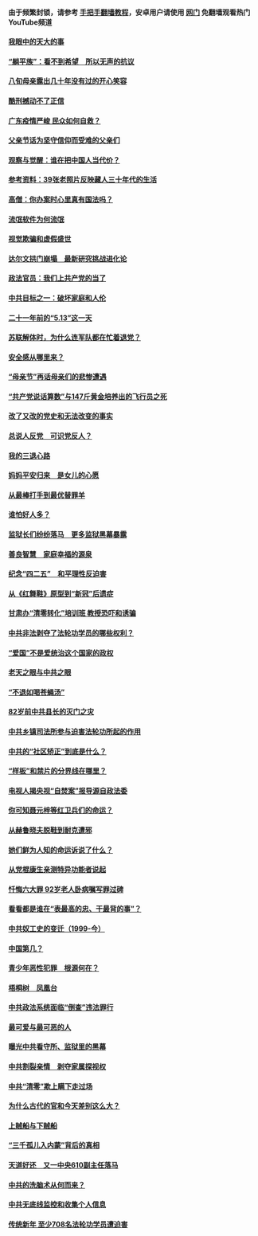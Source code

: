 #### 由于频繁封锁，请参考 [手把手翻墙教程](https://github.com/gfw-breaker/guides/wiki/)，安卓用户请使用 [网门](https://github.com/gfw-breaker/nogfw/blob/master/dl.md?t=07032100) 免翻墙观看热门YouTube频道 

#### [我眼中的天大的事](../pages/19/427619.md?t=07032100) 

#### [“躺平族”：看不到希望　所以无声的抗议](../pages/19/427464.md?t=07032100) 

#### [八旬母亲露出几十年没有过的开心笑容](../pages/19/427429.md?t=07032100) 

#### [酷刑撼动不了正信](../pages/19/427414.md?t=07032100) 

#### [广东疫情严峻 民众如何自救？](../pages/19/427311.md?t=07032100) 

#### [父亲节话为坚守信仰而受难的父亲们](../pages/19/427033.md?t=07032100) 

#### [观察与觉醒：谁在把中国人当代价？](../pages/19/426987.md?t=07032100) 

#### [参考资料：39张老照片反映藏人三十年代的生活](../pages/19/426471.md?t=07032100) 

#### [高僧：你办案时心里真有国法吗？](../pages/19/426530.md?t=07032100) 

#### [流氓软件为何流氓](../pages/19/426531.md?t=07032100) 

#### [视觉欺骗和虚假盛世](../pages/19/426443.md?t=07032100) 

#### [达尔文拱门崩塌　最新研究挑战进化论](../pages/19/426009.md?t=07032100) 

#### [政法官员：我们上共产党的当了](../pages/19/425351.md?t=07032100) 

#### [中共目标之一：破坏家庭和人伦](../pages/19/424454.md?t=07032100) 

#### [二十一年前的“5.13”这一天](../pages/19/424814.md?t=07032100) 

#### [苏联解体时，为什么连军队都在忙着退党？](../pages/19/424335.md?t=07032100) 

#### [安全感从哪里来？](../pages/19/424336.md?t=07032100) 

#### [“母亲节”再话母亲们的悲惨遭遇](../pages/19/424234.md?t=07032100) 

#### [“共产党说话算数”与147斤黄金培养出的飞行员之死](../pages/19/424115.md?t=07032100) 

#### [改了又改的党史和无法改变的事实](../pages/19/424037.md?t=07032100) 

#### [总说人反党　可识党反人？](../pages/19/423820.md?t=07032100) 

#### [我的三退心路](../pages/19/423876.md?t=07032100) 

#### [妈妈平安归来　是女儿的心愿](../pages/19/423947.md?t=07032100) 

#### [从最棒打手到最优替罪羊](../pages/19/423819.md?t=07032100) 

#### [谁怕好人多？](../pages/19/423774.md?t=07032100) 

#### [监狱长们纷纷落马　更多监狱黑幕暴露](../pages/19/423787.md?t=07032100) 

#### [善良智慧　家庭幸福的源泉](../pages/19/423632.md?t=07032100) 

#### [纪念“四二五”　和平理性反迫害](../pages/19/423660.md?t=07032100) 

#### [从《红舞鞋》原型到“新冠”后遗症](../pages/19/423509.md?t=07032100) 

#### [甘肃办“清零转化”培训班 教授恐吓和诱骗](../pages/19/423498.md?t=07032100) 

#### [中共非法剥夺了法轮功学员的哪些权利？](../pages/19/423392.md?t=07032100) 

#### [“爱国”不是爱统治这个国家的政权](../pages/19/423029.md?t=07032100) 

#### [老天之眼与中共之眼](../pages/19/423378.md?t=07032100) 

#### [“不退如喝苍蝇汤”](../pages/19/423287.md?t=07032100) 

#### [82岁前中共县长的灭门之灾](../pages/19/423055.md?t=07032100) 

#### [中共乡镇司法所参与迫害法轮功所起的作用](../pages/19/423064.md?t=07032100) 

#### [中共的“社区矫正”到底是什么？](../pages/19/422870.md?t=07032100) 

#### [“样板”和禁片的分界线在哪里？](../pages/19/422704.md?t=07032100) 

#### [电视人揭央视“自焚案”报导源自政法委](../pages/19/422770.md?t=07032100) 

#### [你可知聂元梓等红卫兵们的命运？](../pages/19/422848.md?t=07032100) 

#### [从赫鲁晓夫脱鞋到耐克遭邪](../pages/19/422826.md?t=07032100) 

#### [她们鲜为人知的命运诉说了什么？](../pages/19/422754.md?t=07032100) 

#### [从党棍康生亲测特异功能者说起](../pages/19/422657.md?t=07032100) 

#### [忏悔六大罪 92岁老人卧病嘱写罪过碑](../pages/19/422750.md?t=07032100) 

#### [看看都是谁在“表最高的忠、干最背的事”？](../pages/19/422703.md?t=07032100) 

#### [中共奴工史的变迁（1999-今）](../pages/19/422656.md?t=07032100) 

#### [中国第几？](../pages/19/422496.md?t=07032100) 

#### [青少年恶性犯罪　根源何在？](../pages/19/422449.md?t=07032100) 

#### [梧桐树　凤凰台](../pages/19/422442.md?t=07032100) 

#### [中共政法系统面临“倒查”违法罪行](../pages/19/422497.md?t=07032100) 

#### [最可爱与最可恶的人](../pages/19/422448.md?t=07032100) 

#### [曝光中共看守所、监狱里的黑幕](../pages/19/422390.md?t=07032100) 

#### [中共割裂亲情　剥夺家属探视权](../pages/19/422364.md?t=07032100) 

#### [中共“清零”欺上瞒下走过场](../pages/19/422306.md?t=07032100) 

#### [为什么古代的官和今天差别这么大？](../pages/19/422228.md?t=07032100) 

#### [上贼船与下贼船](../pages/19/422276.md?t=07032100) 

#### [“三千孤儿入内蒙”背后的真相](../pages/19/422229.md?t=07032100) 

#### [天道好还　又一中央610副主任落马](../pages/19/422155.md?t=07032100) 

#### [中共的洗脑术从何而来？](../pages/19/422154.md?t=07032100) 

#### [中共无底线监控和收集个人信息](../pages/19/422039.md?t=07032100) 

#### [传统新年 至少708名法轮功学员遭迫害](../pages/19/421946.md?t=07032100) 

